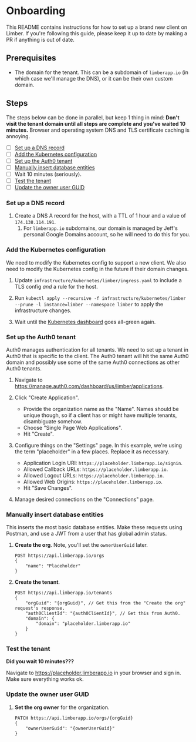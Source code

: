 # Onboarding

This README contains instructions for how to set up a brand new client on Limber.
If you're following this guide, please keep it up to date by making a PR if anything is out of date.

## Prerequisites

- The domain for the tenant.
    This can be a subdomain of `limberapp.io` (in which case we'll manage the DNS),
    or it can be their own custom domain.

## Steps

The steps below can be done in parallel, but keep 1 thing in mind:
**Don't visit the tenant domain until all steps are complete and you've waited 10 minutes.**
Browser and operating system DNS and TLS certificate caching is annoying. 

- [ ] [Set up a DNS record](#set-up-a-dns-record)
- [ ] [Add the Kubernetes configuration](#add-the-kubernetes-configuration)
- [ ] [Set up the Auth0 tenant](#set-up-the-auth0-tenant)
- [ ] [Manually insert database entities](#manually-insert-database-entities)
- [ ] Wait 10 minutes (seriously).
- [ ] [Test the tenant](#test-the-tenant)
- [ ] [Update the owner user GUID](#update-the-owner-user-guid)

### Set up a DNS record

1. Create a DNS A record for the host, with a TTL of 1 hour and a value of `174.138.114.191`.
    1. For `limberapp.io` subdomains, our domain is managed by Jeff's personal Google Domains account,
        so he will need to do this for you.

### Add the Kubernetes configuration

We need to modify the Kubernetes config to support a new client.
We also need to modify the Kubernetes config in the future if their domain changes.

1. Update `infrastructure/kubernetes/limber/ingress.yaml` to include a TLS config _and_ a rule for the host.

2. Run `kubectl apply --recursive -f infrastructure/kubernetes/limber --prune -l instance=limber --namespace limber`
    to apply the infrastructure changes.

3. Wait until the
    [Kubernetes dashboard](https://cloud.digitalocean.com/kubernetes/clusters/f008d8aa-d8da-4ccd-8266-e0808029709b/db/c5c479b0-a8ed-4704-9791-c41ad6470f87/#/overview?namespace=_all)
    goes all-green again.

### Set up the Auth0 tenant

Auth0 manages authentication for all tenants.
We need to set up a tenant in Auth0 that is specific to the client.
The Auth0 tenant will hit the same Auth0 domain and possibly use some of the same Auth0 connections
as other Auth0 tenants.

1. Navigate to https://manage.auth0.com/dashboard/us/limber/applications.

2. Click "Create Application".
    - Provide the organization name as the "Name".
        Names should be unique though, so if a client has or might have multiple tenants, disambiguate somehow.
    - Choose "Single Page Web Applications".
    - Hit "Create".

3. Configure things on the "Settings" page. In this example, we're using the term "placeholder" in a few places. Replace
    it as necessary.
    - Application Login URI: `https://placeholder.limberapp.io/signin`.
    - Allowed Callback URLs: `https://placeholder.limberapp.io`.
    - Allowed Logout URLs: `https://placeholder.limberapp.io`.
    - Allowed Web Origins: `https://placeholder.limberapp.io`.
    - Hit "Save Changes".

4. Manage desired connections on the "Connections" page.

### Manually insert database entities

This inserts the most basic database entities.
Make these requests using Postman, and use a JWT from a user that has global admin status.

1. **Create the org**. Note, you'll set the `ownerUserGuid` later.
    ```
    POST https://api.limberapp.io/orgs
    {
        "name": "Placeholder"
    }
    ```

1. **Create the tenant**.
    ```
    POST https://api.limberapp.io/tenants
    {
    	"orgGuid": "{orgGuid}", // Get this from the "Create the org" request's response.
    	"auth0ClientId": "{auth0ClientId}", // Get this from Auth0.
    	"domain": {
    		"domain": "placeholder.limberapp.io"
    	}
    }
   ```

### Test the tenant

**Did you wait 10 minutes???**

Navigate to https://placeholder.limberapp.io in your browser and sign in.
Make sure everything works ok.

### Update the owner user GUID

1. **Set the org owner** for the organization.
    ```
    PATCH https://api.limberapp.io/orgs/{orgGuid}
    {
        "ownerUserGuid": "{ownerUserGuid}"
    }
   ```
